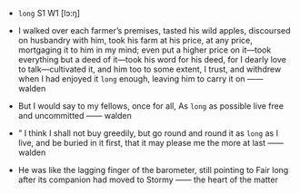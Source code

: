 - `long` S1 W1 [lɔ:ŋ]



-  I walked over each farmer’s premises, tasted his wild apples, discoursed on husbandry with him, took his farm at his price, at any price, mortgaging it to him in my mind; even put a higher price on it﻿—took everything but a deed of it﻿—took his word for his deed, for I dearly love to talk﻿—cultivated it, and him too to some extent, I trust, and withdrew when I had enjoyed it `long` enough, leaving him to carry it on —— walden

-  But I would say to my fellows, once for all, As `long` as possible live free and uncommitted —— walden

- ” I think I shall not buy greedily, but go round and round it as `long` as I live, and be buried in it first, that it may please me the more at last —— walden

-  He was like the lagging finger of the barometer, still pointing to Fair long after its companion had moved to Stormy —— the heart of the matter